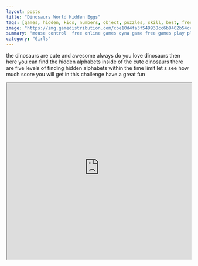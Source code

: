 ```yaml
---
layout: posts
title: "Dinosaurs World Hidden Eggs"
tags: [games, hidden, kids, numbers, object, puzzles, skill, best, free, online, games, oyna, game, free, games, play, play, games]
image: "https://img.gamedistribution.com/cbe10d4fa3f549938cc6b8402b54cc24-512x384.jpeg"
summary: "mouse control  free online games oyna game free games play play games"
category: "Girls"
---
```


the dinosaurs are cute and awesome always do you love dinosaurs then here you can find the hidden alphabets inside of the cute dinosaurs there are five levels of finding hidden alphabets within the time limit let s see how much score you will get in this challenge have a great fun

<iframe width="100%" height="480px;" src="https://html5.gamedistribution.com/cbe10d4fa3f549938cc6b8402b54cc24/"></iframe>